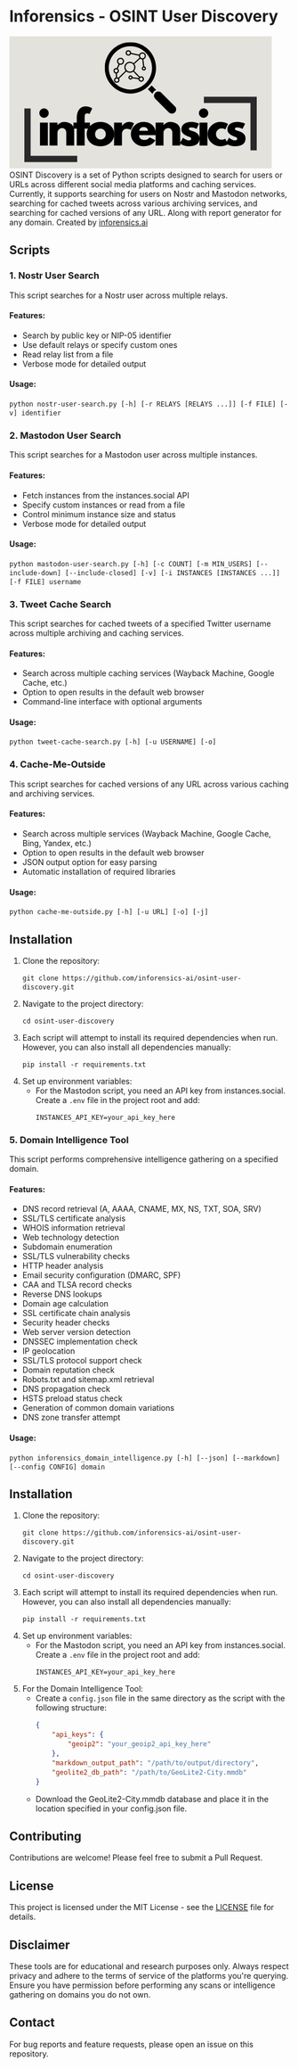 # Inforensics - OSINT User Discovery
![Inforensics](https://github.com/Inforensics/.github/blob/main/logo.png)  
OSINT Discovery is a set of Python scripts designed to search for users or URLs across different social media platforms and caching services. Currently, it supports searching for users on Nostr and Mastodon networks, searching for cached tweets across various archiving services, and searching for cached versions of any URL. Along with report generator for any domain.
Created by [inforensics.ai](https://inforensics.ai)

## Scripts

### 1. Nostr User Search
This script searches for a Nostr user across multiple relays.
#### Features:
- Search by public key or NIP-05 identifier
- Use default relays or specify custom ones
- Read relay list from a file
- Verbose mode for detailed output
#### Usage:
```
python nostr-user-search.py [-h] [-r RELAYS [RELAYS ...]] [-f FILE] [-v] identifier
```

### 2. Mastodon User Search
This script searches for a Mastodon user across multiple instances.
#### Features:
- Fetch instances from the instances.social API
- Specify custom instances or read from a file
- Control minimum instance size and status
- Verbose mode for detailed output
#### Usage:
```
python mastodon-user-search.py [-h] [-c COUNT] [-m MIN_USERS] [--include-down] [--include-closed] [-v] [-i INSTANCES [INSTANCES ...]] [-f FILE] username
```

### 3. Tweet Cache Search
This script searches for cached tweets of a specified Twitter username across multiple archiving and caching services.
#### Features:
- Search across multiple caching services (Wayback Machine, Google Cache, etc.)
- Option to open results in the default web browser
- Command-line interface with optional arguments
#### Usage:
```
python tweet-cache-search.py [-h] [-u USERNAME] [-o]
```

### 4. Cache-Me-Outside
This script searches for cached versions of any URL across various caching and archiving services.
#### Features:
- Search across multiple services (Wayback Machine, Google Cache, Bing, Yandex, etc.)
- Option to open results in the default web browser
- JSON output option for easy parsing
- Automatic installation of required libraries
#### Usage:
```
python cache-me-outside.py [-h] [-u URL] [-o] [-j]
```

## Installation
1. Clone the repository:
   ```
   git clone https://github.com/inforensics-ai/osint-user-discovery.git
   ```
2. Navigate to the project directory:
   ```
   cd osint-user-discovery
   ```
3. Each script will attempt to install its required dependencies when run. However, you can also install all dependencies manually:
   ```
   pip install -r requirements.txt
   ```
4. Set up environment variables:
   - For the Mastodon script, you need an API key from instances.social. Create a `.env` file in the project root and add:
     ```
     INSTANCES_API_KEY=your_api_key_here
     ```

### 5. Domain Intelligence Tool
This script performs comprehensive intelligence gathering on a specified domain.
#### Features:
- DNS record retrieval (A, AAAA, CNAME, MX, NS, TXT, SOA, SRV)
- SSL/TLS certificate analysis
- WHOIS information retrieval
- Web technology detection
- Subdomain enumeration
- SSL/TLS vulnerability checks
- HTTP header analysis
- Email security configuration (DMARC, SPF)
- CAA and TLSA record checks
- Reverse DNS lookups
- Domain age calculation
- SSL certificate chain analysis
- Security header checks
- Web server version detection
- DNSSEC implementation check
- IP geolocation
- SSL/TLS protocol support check
- Domain reputation check
- Robots.txt and sitemap.xml retrieval
- DNS propagation check
- HSTS preload status check
- Generation of common domain variations
- DNS zone transfer attempt
#### Usage:
```
python inforensics_domain_intelligence.py [-h] [--json] [--markdown] [--config CONFIG] domain
```

## Installation
1. Clone the repository:
   ```
   git clone https://github.com/inforensics-ai/osint-user-discovery.git
   ```
2. Navigate to the project directory:
   ```
   cd osint-user-discovery
   ```
3. Each script will attempt to install its required dependencies when run. However, you can also install all dependencies manually:
   ```
   pip install -r requirements.txt
   ```
4. Set up environment variables:
   - For the Mastodon script, you need an API key from instances.social. Create a `.env` file in the project root and add:
     ```
     INSTANCES_API_KEY=your_api_key_here
     ```
5. For the Domain Intelligence Tool:
   - Create a `config.json` file in the same directory as the script with the following structure:
     ```json
     {
         "api_keys": {
             "geoip2": "your_geoip2_api_key_here"
         },
         "markdown_output_path": "/path/to/output/directory",
         "geolite2_db_path": "/path/to/GeoLite2-City.mmdb"
     }
     ```
   - Download the GeoLite2-City.mmdb database and place it in the location specified in your config.json file.

## Contributing
Contributions are welcome! Please feel free to submit a Pull Request.

## License
This project is licensed under the MIT License - see the [LICENSE](LICENSE) file for details.

## Disclaimer
These tools are for educational and research purposes only. Always respect privacy and adhere to the terms of service of the platforms you're querying. Ensure you have permission before performing any scans or intelligence gathering on domains you do not own.

## Contact
For bug reports and feature requests, please open an issue on this repository.
